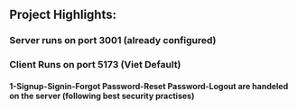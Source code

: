 ## Project Highlights:

### Server runs on port 3001 (already configured)
### Client Runs on port 5173 (Viet Default)



#### 1-Signup-Signin-Forgot Password-Reset Password-Logout are handeled on the server (following best security practises)
